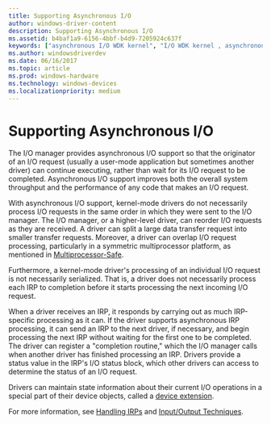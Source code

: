 ```yaml
---
title: Supporting Asynchronous I/O
author: windows-driver-content
description: Supporting Asynchronous I/O
ms.assetid: b4baf1a9-6156-4bbf-b4d9-7205924c637f
keywords: ["asynchronous I/O WDK kernel", "I/O WDK kernel , asynchronous mode", "status information WDK I/O requests"]
ms.author: windowsdriverdev
ms.date: 06/16/2017
ms.topic: article
ms.prod: windows-hardware
ms.technology: windows-devices
ms.localizationpriority: medium
---
```


# Supporting Asynchronous I/O





The I/O manager provides asynchronous I/O support so that the originator of an I/O request (usually a user-mode application but sometimes another driver) can continue executing, rather than wait for its I/O request to be completed. Asynchronous I/O support improves both the overall system throughput and the performance of any code that makes an I/O request.

With asynchronous I/O support, kernel-mode drivers do not necessarily process I/O requests in the same order in which they were sent to the I/O manager. The I/O manager, or a higher-level driver, can reorder I/O requests as they are received. A driver can split a large data transfer request into smaller transfer requests. Moreover, a driver can overlap I/O request processing, particularly in a symmetric multiprocessor platform, as mentioned in [Multiprocessor-Safe](multiprocessor-safe.md).

Furthermore, a kernel-mode driver's processing of an individual I/O request is not necessarily serialized. That is, a driver does not necessarily process each IRP to completion before it starts processing the next incoming I/O request.

When a driver receives an IRP, it responds by carrying out as much IRP-specific processing as it can. If the driver supports asynchronous IRP processing, it can send an IRP to the next driver, if necessary, and begin processing the next IRP without waiting for the first one to be completed. The driver can register a "completion routine," which the I/O manager calls when another driver has finished processing an IRP. Drivers provide a status value in the IRP's I/O status block, which other drivers can access to determine the status of an I/O request.

Drivers can maintain state information about their current I/O operations in a special part of their device objects, called a [device extension](device-extensions.md).

For more information, see [Handling IRPs](handling-irps.md) and [Input/Output Techniques](i-o-programming-techniques.md).

 

 




